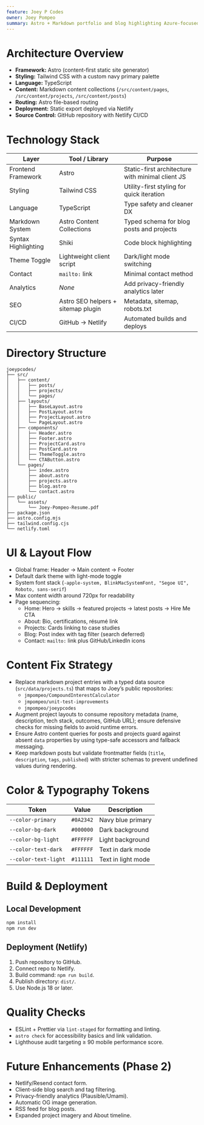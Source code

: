 ```yaml
---
feature: Joey P Codes
owner: Joey Pompeo
summary: Astro + Markdown portfolio and blog highlighting Azure-focused .NET work.
---
```


# Architecture Overview

- **Framework:** Astro (content-first static site generator)
- **Styling:** Tailwind CSS with a custom navy primary palette
- **Language:** TypeScript
- **Content:** Markdown content collections (`/src/content/pages`, `/src/content/projects`, `/src/content/posts`)
- **Routing:** Astro file-based routing
- **Deployment:** Static export deployed via Netlify
- **Source Control:** GitHub repository with Netlify CI/CD

# Technology Stack

| Layer | Tool / Library | Purpose |
|-------|----------------|----------|
| Frontend Framework | Astro | Static-first architecture with minimal client JS |
| Styling | Tailwind CSS | Utility-first styling for quick iteration |
| Language | TypeScript | Type safety and cleaner DX |
| Markdown System | Astro Content Collections | Typed schema for blog posts and projects |
| Syntax Highlighting | Shiki | Code block highlighting |
| Theme Toggle | Lightweight client script | Dark/light mode switching |
| Contact | `mailto:` link | Minimal contact method |
| Analytics | _None_ | Add privacy-friendly analytics later |
| SEO | Astro SEO helpers + sitemap plugin | Metadata, sitemap, robots.txt |
| CI/CD | GitHub → Netlify | Automated builds and deploys |

# Directory Structure

```
joeypcodes/
├── src/
│   ├── content/
│   │   ├── posts/
│   │   ├── projects/
│   │   └── pages/
│   ├── layouts/
│   │   ├── BaseLayout.astro
│   │   ├── PostLayout.astro
│   │   ├── ProjectLayout.astro
│   │   └── PageLayout.astro
│   ├── components/
│   │   ├── Header.astro
│   │   ├── Footer.astro
│   │   ├── ProjectCard.astro
│   │   ├── PostCard.astro
│   │   ├── ThemeToggle.astro
│   │   └── CTAButton.astro
│   └── pages/
│       ├── index.astro
│       ├── about.astro
│       ├── projects.astro
│       ├── blog.astro
│       └── contact.astro
├── public/
│   └── assets/
│       └── Joey-Pompeo-Resume.pdf
├── package.json
├── astro.config.mjs
├── tailwind.config.cjs
└── netlify.toml
```

# UI & Layout Flow

- Global frame: Header → Main content → Footer
- Default dark theme with light-mode toggle
- System font stack (`-apple-system, BlinkMacSystemFont, "Segoe UI", Roboto, sans-serif`)
- Max content width around 720px for readability
- Page sequencing:
  - Home: Hero → skills → featured projects → latest posts → Hire Me CTA
  - About: Bio, certifications, résumé link
  - Projects: Cards linking to case studies
  - Blog: Post index with tag filter (search deferred)
  - Contact: `mailto:` link plus GitHub/LinkedIn icons

# Content Fix Strategy

- Replace markdown project entries with a typed data source (`src/data/projects.ts`) that maps to Joey’s public repositories:
  - `jmpompeo/CompoundInterestCalculator`
  - `jmpompeo/unit-test-improvements`
  - `jmpompeo/joeypcodes`
- Augment project layouts to consume repository metadata (name, description, tech stack, outcomes, GitHub URL); ensure defensive checks for missing fields to avoid runtime errors.
- Ensure Astro content queries for posts and projects guard against absent `data` properties by using type-safe accessors and fallback messaging.
- Keep markdown posts but validate frontmatter fields (`title`, `description`, `tags`, `published`) with stricter schemas to prevent undefined values during rendering.

# Color & Typography Tokens

| Token | Value | Description |
|--------|--------|-------------|
| `--color-primary` | `#0A2342` | Navy blue primary |
| `--color-bg-dark` | `#000000` | Dark background |
| `--color-bg-light` | `#FFFFFF` | Light background |
| `--color-text-dark` | `#FFFFFF` | Text in dark mode |
| `--color-text-light` | `#111111` | Text in light mode |

# Build & Deployment

## Local Development

```bash
npm install
npm run dev
```

## Deployment (Netlify)

1. Push repository to GitHub.
2. Connect repo to Netlify.
3. Build command: `npm run build`.
4. Publish directory: `dist/`.
5. Use Node.js 18 or later.

# Quality Checks

- ESLint + Prettier via `lint-staged` for formatting and linting.
- `astro check` for accessibility basics and link validation.
- Lighthouse audit targeting ≥ 90 mobile performance score.

# Future Enhancements (Phase 2)

- Netlify/Resend contact form.
- Client-side blog search and tag filtering.
- Privacy-friendly analytics (Plausible/Umami).
- Automatic OG image generation.
- RSS feed for blog posts.
- Expanded project imagery and About timeline.
